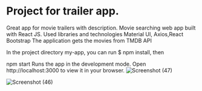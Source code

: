 # Project for trailer app.

Great app for movie trailers with description.
Movie searching web app built with React JS.
Used libraries and technologies 
Material UI, Axios,React Bootstrap 
The application gets the movies from TMDB API

In the project directory my-app, you can run
$ npm install, then

npm start
Runs the app in the development mode.
Open http://localhost:3000 to view it in your browser.
![Screenshot (47)](https://user-images.githubusercontent.com/98125126/195387855-26df03a5-ae31-4d18-868e-95f33af36434.png)


![Screenshot (46)](https://user-images.githubusercontent.com/98125126/195380938-e93add8e-70de-47f9-9bc0-4a63dc60f7e4.png)
